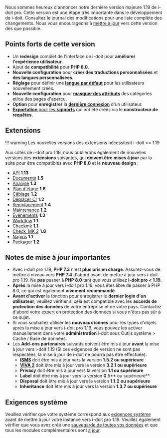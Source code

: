 Nous sommes heureux d'annoncer notre dernière version majeure 1.19 de i-doit pro. Cette version est une étape très importante dans le développement de i-doit. Consultez le journal des modifications pour une liste complète des changements. Nous vous encourageons à [mettre à jour](../../maintenance-and-operation/update.md) vers cette version dès que possible.

Points forts de cette version
-----------------------------

- Un **redesign** complet de l'interface de i-doit pour **améliorer l'expérience utilisateur**.
- Ajout de **compatibilité** pour **PHP 8.0**.
- **Nouvelle configuration** pour **créer des traductions personnalisées** et **des langues personnalisées**.
- **Réglage** pour définir une [**langue par défaut**](../../system-administration/administration/tenant-management/settings-for-tenant.md#language) pour les utilisateurs nouvellement créés.
- **Nouvelle configuration** pour **[masquer des attributs](../../basics/attribute-visibility.md)** des catégories et/ou des pages d'aperçu.
- **Option** pour **enregistrer** la **[dernière connexion](../../system-administration/administration/tenant-management/settings-for-tenant.md#security)** d'un utilisateur.
- [**Exportation** pour les **rapports**](../../evaluation/report-manager.md#exportimport-reports) qui ont été créés via le **constructeur de requêtes**.

## Extensions

!!! warning
    Les nouvelles versions des extensions nécessitent i-doit >= 1.19

Aux côtés de i-doit pro 1.19, nous publierons également de nouvelles versions des **extensions** suivantes, qui **doivent être mises à jour** par la suite pour être compatibles avec **PHP 8.0** et le **nouveau design** :

- [API](../../i-doit-pro-add-ons/api/index.md) **1.13**
- [Documents](../../i-doit-pro-add-ons/documents/index.md) **1.5**
- [Analyse](../../i-doit-pro-add-ons/analysis.md) **1.3**
- [Plan d'étage](../../i-doit-pro-add-ons/floorplan.md) **1.6**
- [Câblage](../../i-doit-pro-add-ons/cabling.md) **1.2**
- [Déplacer CI](../../i-doit-pro-add-ons/relocate-ci.md) **1.2**
- [Remplacement](../../i-doit-pro-add-ons/replacement.md) **1.4**
- [Maintenance](../../i-doit-pro-add-ons/maintenance.md) **1.2**
- [Événements](../../i-doit-pro-add-ons/events.md) **1.3**
- [Workflow](../../i-doit-pro-add-ons/workflow.md) **1.1**
- [Checkmk](../../i-doit-pro-add-ons/checkmk.md) **1.1**
- [Check\_MK 2](../../i-doit-pro-add-ons/checkmk2/index.md) **1.8**
- [Nagios](../../automation-and-integration/network-monitoring/nagios.md) **1.1**
- [Packager](../../i-doit-pro-add-ons/add-on-packager.md) **1.2**


Notes de mise à jour importantes
----------------------

- Avec i-doit pro 1.19, **PHP 7.3** n'est **plus pris en charge**. Assurez-vous de mettre à niveau vers **PHP 7.4** d'abord avant de mettre à jour vers i-doit pro 1.19. Ne **pas** passer à **PHP 8.0** tant que vous utilisez **i-doit pro < 1.19**.<br>
- **Après** la mise à jour vers i-doit pro 1.19, vous êtes libre de passer à PHP 8.0, ce qui est également **vivement recommandé**.<br>
- **Avant d'activer** la fonction pour enregistrer le **dernier login d'un utilisateur**, veuillez vérifier si cela est compatible avec les **accords de protection des données** de votre entreprise et de votre pays. Contactez d'abord votre expert en protection des données si vous n'êtes pas sûr à ce sujet.<br>
- Si vous souhaitez utiliser les **nouveaux icônes** pour les types d'objets après la mise à jour vers i-doit pro 1.19, vous pouvez les activer manuellement dans votre **administration** i-doit sous Outils système > Cache / Base de données.<br>
- Les **Add-ons partenaires** suivants doivent être mis à jour **avant** la mise à jour vers i-doit 1.19 (Si ces exigences de version ne sont pas respectées, la mise à jour de i-doit ne pourra pas être effectuée):<br>
    - **[ISMS](../../i-doit-pro-add-ons/isms.md)** doit être mis à jour vers la version **1.5.2 ou supérieure**
    - **[VIVA 2](../../i-doit-pro-add-ons/viva2.md)** doit être mis à jour vers la version **3.2.1 ou supérieure**
    - **Privacy** doit être mis à jour vers la version **1.1 ou supérieure**
    - **Label** doit être mis à jour vers la version **0**.5** ou supérieure**
    - **Disposal** doit être mis à jour vers la version **1.1.2** **ou supérieure**
    - **Inheritance** doit être mis à jour vers la version **1.3.7** **ou supérieure**

Exigences système
-------------------

Veuillez vérifier que votre système correspond aux [exigences système](../../installation/system-requirements.md) avant de mettre à jour votre instance vers i-doit pro 1.19. Veuillez également vérifier que vous avez créé une [sauvegarde de toutes vos données](../../maintenance-and-operation/backup-and-recovery/index.md) et que tous les modules complémentaires sont [à jour](../../i-doit-pro-add-ons/index.md).
